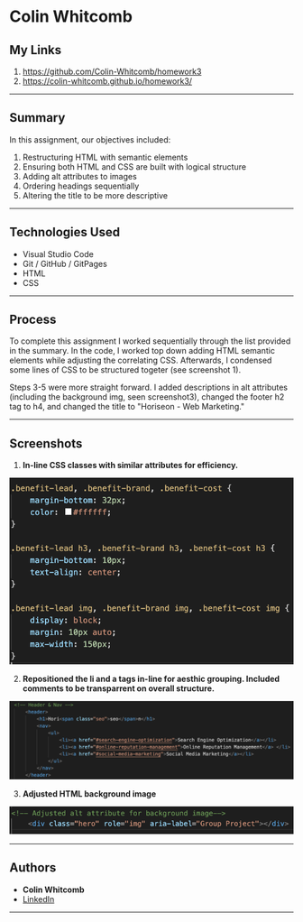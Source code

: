 
# Colin Whitcomb

## My Links

1) https://github.com/Colin-Whitcomb/homework3
2) https://colin-whitcomb.github.io/homework3/

---
## Summary 

In this assignment, our objectives included:
1) Restructuring HTML with semantic elements
2) Ensuring both HTML and CSS are built with logical structure
3) Adding alt attributes to images 
4) Ordering headings sequentially
5) Altering the title to be more descriptive

---
## Technologies Used
- Visual Studio Code
- Git / GitHub / GitPages
- HTML 
- CSS 
---

## Process

 To complete this assignment I worked sequentially through the list provided in the summary. In the code, I worked top down adding HTML semantic elements while adjusting the correlating CSS. Afterwards, I condensed some lines of CSS to be structured togeter (see screenshot 1). 
 
Steps 3-5 were more straight forward. I added descriptions in alt attributes (including the background img, seen screenshot3), changed the footer h2 tag to h4, and changed the title to "Horiseon - Web Marketing."

---
## Screenshots

1. **In-line CSS classes with similar attributes for efficiency.** 

![Screenshot](assets/images/screenshot5.png)

2. **Repositioned the li and a tags in-line for aesthic grouping. Included comments to be transparrent on overall structure.**

![Screenshot](assets/images/screenshot4.png)

3. **Adjusted HTML background image**

![Screenshot](assets/images/screenshot6.png)

---

## Authors 

* **Colin Whitcomb**
* [LinkedIn](https://www.linkedin.com/in/colin-whitcomb-b808301a6/)

--- 